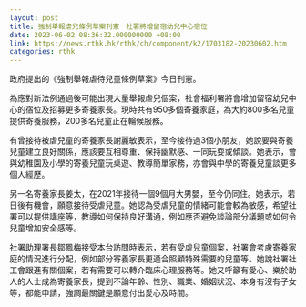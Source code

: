 ```yaml
---
layout: post
title: 強制舉報虐兒條例草案刊憲　社署將增留宿幼兒中心宿位
date: 2023-06-02 08:36:32.000000000 +08:00
link: https://news.rthk.hk/rthk/ch/component/k2/1703182-20230602.htm
categories: rthk
---
```


政府提出的《強制舉報虐待兒童條例草案》今日刊憲。

為應對新法例通過後可能出現大量舉報虐兒個案，社會福利署將會增加留宿幼兒中心的宿位及招募更多寄養家長。現時共有950多個寄養家庭，為大約800多名兒童提供寄養服務，200多名兒童正在輪候服務。

有曾接待被虐兒童的寄養家長謝麗敏表示，至今接待過3個小朋友，她說要與寄養兒童建立良好關係，應該要互相尊重、保持幽默感、一同玩耍或傾談。她表示，會與幼稚園及小學的寄養兒童玩桌遊、教導簡單家務，亦會與中學的寄養兒童談更多個人經歷。

另一名寄養家長姜太，在2021年接待一個9個月大男嬰，至今仍同住。她表示，若日後有機會，願意接待受虐兒童。她認為受虐兒童的情緒可能會較為敏感，希望社署可以提供講座等，教導如何保持良好溝通，例如應否避免談論部分議題或如何令兒童增加安全感等。

社署助理署長鄒鳳梅接受本台訪問時表示，若有受虐兒童個案，社署會考慮寄養家庭的情況進行分配，例如部分寄養家長更適合照顧特殊需要的兒童等。她說社署社工會跟進有關個案，若有需要可以轉介臨床心理服務等。她又呼籲有愛心、樂於助人的人士成為寄養家長，提到不論年齡、性別、職業、婚姻狀況、本身有沒有子女等，都能申請，強調最關鍵是願意付出愛心及時間。
